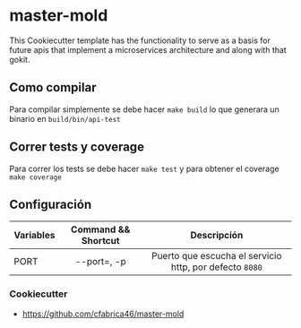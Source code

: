 # master-mold

This Cookiecutter template has the functionality to serve as a basis for future apis that implement a microservices architecture and along with that gokit.

## Como compilar

Para compilar simplemente se debe hacer `make build` lo que generara un binario en `build/bin/api-test`

## Correr tests y coverage

Para correr los tests se debe hacer `make test` y para obtener el coverage `make coverage`

## Configuración

| Variables       |  Command && Shortcut   |                Descripción                |
| --------------- | :--------------------: | :---------------------------------------: |
| PORT            |      --port=, -p       | Puerto que escucha el servicio http, por defecto `8080`         |


### Cookiecutter
* https://github.com/cfabrica46/master-mold
